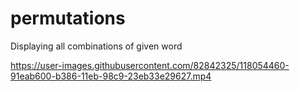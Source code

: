 # permutations
 Displaying all combinations of given word

https://user-images.githubusercontent.com/82842325/118054460-91eab600-b386-11eb-98c9-23eb33e29627.mp4

